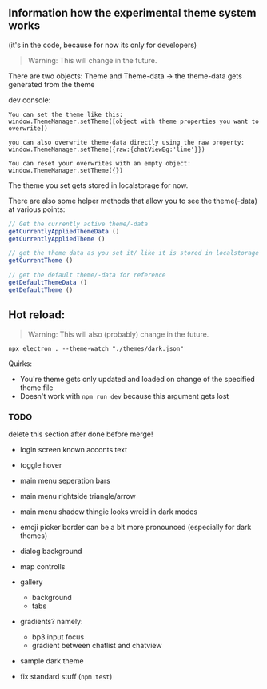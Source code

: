 ## Information how the experimental theme system works
(it's in the code, because for now its only for developers)
> Warning: This will change in the future.


There are two objects: Theme and Theme-data -> the theme-data gets generated from the theme


dev console:
```
You can set the theme like this:
window.ThemeManager.setTheme([object with theme properties you want to overwrite])

you can also overwrite theme-data directly using the raw property:
window.ThemeManager.setTheme({raw:{chatViewBg:'lime'}})

You can reset your overwrites with an empty object:
window.ThemeManager.setTheme({})
```

The theme you set gets stored in localstorage for now.

There are also some helper methods that allow you to see the theme(-data) at various points:

```js
// Get the currently active theme/-data
getCurrentlyAppliedThemeData ()
getCurrentlyAppliedTheme ()

// get the theme data as you set it/ like it is stored in localstorage
getCurrentTheme ()

// get the default theme/-data for reference
getDefaultThemeData ()
getDefaultTheme ()
```

## Hot reload:
> Warning: This will also (probably) change in the future.
```
npx electron . --theme-watch "./themes/dark.json"
```
Quirks:
- You're theme gets only updated and loaded on change of the specified theme file
- Doesn't work with `npm run dev` because this argument gets lost

### TODO
delete this section after done before merge!

- login screen known acconts text
- toggle hover
- main menu seperation bars
- main menu rightside triangle/arrow
- main menu shadow thingie looks wreid in dark modes
- emoji picker border can be a bit more pronounced (especially for dark themes)
- dialog background
- map controlls
- gallery
    - background
    - tabs

- gradients? namely:
    - bp3 input focus
    - gradient between chatlist and chatview



- sample dark theme

- fix standard stuff (`npm test`)